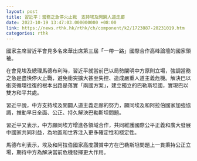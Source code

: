 ```yaml
---
layout: post
title: 習近平：當務之急停火止戰　支持埃及開闢人道走廊
date: 2023-10-19 13:47:03.000000000 +08:00
link: https://news.rthk.hk/rthk/ch/component/k2/1723887-20231019.htm
categories: rthk
---
```


國家主席習近平會見多名來華出席第三屆「一帶一路」國際合作高峰論壇的國家領袖。

在會見埃及總理馬德布利時，習近平就當前巴以局勢闡明中方原則立場，強調當務之急是盡快停火止戰，避免衝突擴大甚至失控、造成嚴重人道主義危機。解決巴以衝突循環往復的根本出路是落實「兩國方案」，建立獨立的巴勒斯坦國，實現巴以雙方和平共處。

習近平說，中方支持埃及開闢人道主義走廊的努力，願同埃及和阿拉伯國家加強協調，推動早日全面、公正、持久解決巴勒斯坦問題。

習近平又表示，中方願同埃方增進各領域合作，共同維護國際公平正義和廣大發展中國家共同利益，為地區和世界注入更多確定性和穩定性。

馬德布利表示，埃及和阿拉伯國家高度讚賞中方在巴勒斯坦問題上一貫秉持公正立場，期待中方為解決當前危機發揮更大作用。
